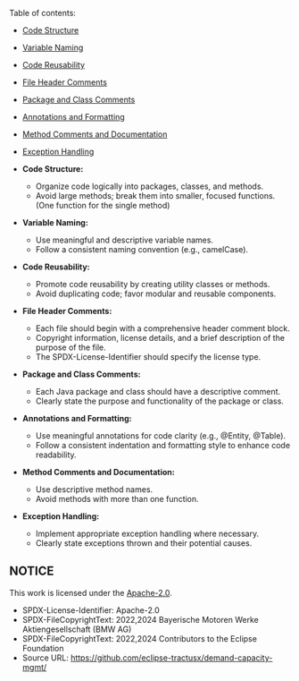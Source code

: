Table of contents:

  - [Code Structure](#code-structure)
  - [Variable Naming](#variable-naming)
  - [Code Reusability](#code-reusability)
  - [File Header Comments](#file-header-comments)
  - [Package and Class Comments](#package-and-class-comments)
  - [Annotations and Formatting](#annotations-and-formatting)
  - [Method Comments and Documentation](#method-comments-and-documentation)
  - [Exception Handling](#exception-handling)


- **Code Structure:**
   - Organize code logically into packages, classes, and methods.
   - Avoid large methods; break them into smaller, focused functions.(One function for the single method)

 - **Variable Naming:**
   - Use meaningful and descriptive variable names.
   - Follow a consistent naming convention (e.g., camelCase).


 - **Code Reusability:**
   - Promote code reusability by creating utility classes or methods.
   - Avoid duplicating code; favor modular and reusable components.


 - **File Header Comments:**
   - Each file should begin with a comprehensive header comment block.
   - Copyright information, license details, and a brief description of the purpose of the file.
   - The SPDX-License-Identifier should specify the license type.


 - **Package and Class Comments:**
   - Each Java package and class should have a descriptive comment.
   - Clearly state the purpose and functionality of the package or class.

 - **Annotations and Formatting:**
   - Use meaningful annotations for code clarity (e.g., @Entity, @Table).
   - Follow a consistent indentation and formatting style to enhance code readability.


 - **Method Comments and Documentation:**
   - Use descriptive method names.
   - Avoid methods with more than one function.

 - **Exception Handling:**
   - Implement appropriate exception handling where necessary.
   - Clearly state exceptions thrown and their potential causes.


## NOTICE

This work is licensed under the [Apache-2.0](https://www.apache.org/licenses/LICENSE-2.0).

- SPDX-License-Identifier: Apache-2.0
- SPDX-FileCopyrightText: 2022,2024 Bayerische Motoren Werke Aktiengesellschaft (BMW AG)
- SPDX-FileCopyrightText: 2022,2024 Contributors to the Eclipse Foundation
- Source URL: https://github.com/eclipse-tractusx/demand-capacity-mgmt/
